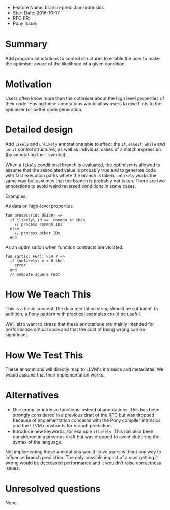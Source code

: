 - Feature Name: branch-prediction-intrinsics
- Start Date: 2016-10-17
- RFC PR:
- Pony Issue:

# Summary

Add program annotations to control structures to enable the user to make the optimiser aware of the likelihood of a given condition.

# Motivation

Users often know more than the optimiser about the high level properties of their code. Having these annotations would allow users to give hints to the optimiser for better code generation.

# Detailed design

Add `likely` and `unlikely` annotations able to affect the `if`, `elseif`, `while` and `until` control structures, as well as individual cases of a match expression (by annotating the `|` symbol).

When a `likely` conditional branch is evaluated, the optimiser is allowed to assume that the associated value is probably true and to generate code with fast execution paths where the branch is taken. `unlikely` works the same way but assumes that the branch is probably not taken. There are two annotations to avoid weird reversed conditions in some cases.

Examples:

As data on high-level properties.

```pony
fun process(id: USize) =>
  if \likely\ id == _common_id then
    // process common IDs
  else
    // process other IDs
  end
```

As an optimisation when function contracts are violated.

```pony
fun sqrt(x: F64): F64 ? =>
  if \unlikely\ x < 0 then
    error
  end
  // compute square root
```

# How We Teach This

This is a basic concept, the documentation string should be sufficient. In addition, a Pony pattern with practical examples could be useful.

We'll also want to stress that these annotations are mainly intended for performance critical code and that the cost of being wrong can be significant.

# How We Test This

These annotations will directly map to LLVM's intrinsics and metadatas. We would assume that their implementation works.

# Alternatives

- Use compiler intrinsic functions instead of annotations. This has been strongly considered in a previous draft of the RFC but was dropped because of implementation concerns with the Pony compiler intrinsics and the LLVM constructs for branch prediction.
- Introduce new keywords, for example `iflikely`. This has also been considered in a previous draft but was dropped to avoid cluttering the syntax of the language.

Not implementing these annotations would leave users without any way to influence branch prediction. The only possible impact of a user getting it wrong would be decreased performance and it wouldn't raise correctness issues.

# Unresolved questions

None.
